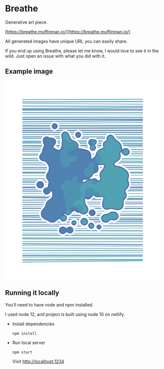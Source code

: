 # Breathe

Generative art piece.

[https://breathe.muffinman.io/](https://breathe.muffinman.io/)

All generated images have unique URL you can easily share.

If you end up using Breathe, please let me know, I would love to see it in the wild. Just open an issue with what you did with it.

## Example image

[![Image generated using Breathe](./src/example.png)](https://breathe.muffinman.io/#/false/1500/1100/100/20/2/1/90/0.4/0.5/0.66/0.5/13/2/51/1/90/0.6/0.5/0.66/0.5/13/2/9wsgmrllflr/amw86wbb36a/ju9salr44nc)

## Running it locally

You'll need to have node and npm installed.

I used node 12, and project is built using node 10 on netlify.

* Install dependencies
  ```
  npm install
  ```
* Run local server
  ```
  npm start
  ```

  Visit [http://localhost:1234](localhost:1234)
